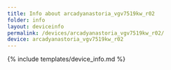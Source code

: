 ```yaml
---
title: Info about arcadyanastoria_vgv7519kw_r02
folder: info
layout: deviceinfo
permalink: /devices/arcadyanastoria_vgv7519kw_r02/
device: arcadyanastoria_vgv7519kw_r02
---
```

{% include templates/device_info.md %}
